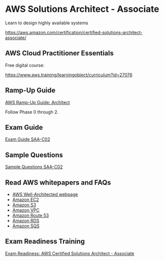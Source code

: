 # AWS Solutions Architect - Associate
Learn to design highly available systems

https://aws.amazon.com/certification/certified-solutions-architect-associate/

## AWS Cloud Practitioner Essentials
Free digital course:

https://www.aws.training/learningobject/curriculum?id=27076

## Ramp-Up Guide
[AWS Ramp-Up Guide: Architect](https://d1.awsstatic.com/training-and-certification/ramp-up-guides/RampUp_Architect_032020_final.pdf)

Follow Phase 0 through 2.

## Exam Guide
[Exam Guide SAA-C02](https://d1.awsstatic.com/training-and-certification/docs-sa-assoc/AWS-Certified-Solutions-Architect-Associate_Exam-Guide.pdf)

## Sample Questions
[Sample Questions SAA-C02](https://d1.awsstatic.com/training-and-certification/docs-sa-assoc/AWS-Certified-Solutions-Architect-Associate_Sample-Questions.pdf)

## Read AWS whitepapers and FAQs

* [AWS Well-Architected webpage](https://aws.amazon.com/architecture/well-architected/)
* [Amazon EC2](https://aws.amazon.com/ec2/faqs/)
* [Amazon S3](https://aws.amazon.com/s3/faqs/)
* [Amazon VPC](https://aws.amazon.com/vpc/faqs/)
* [Amazon Route 53](https://aws.amazon.com/route53/faqs/)
* [Amazon RDS](https://aws.amazon.com/rds/faqs/)
* [Amazon SQS](https://aws.amazon.com/sqs/faqs/)

## Exam Readiness Training
[Exam Readiness: AWS Certified Solutions Architect - Associate](https://www.aws.training/Details/Curriculum?id=20685)

